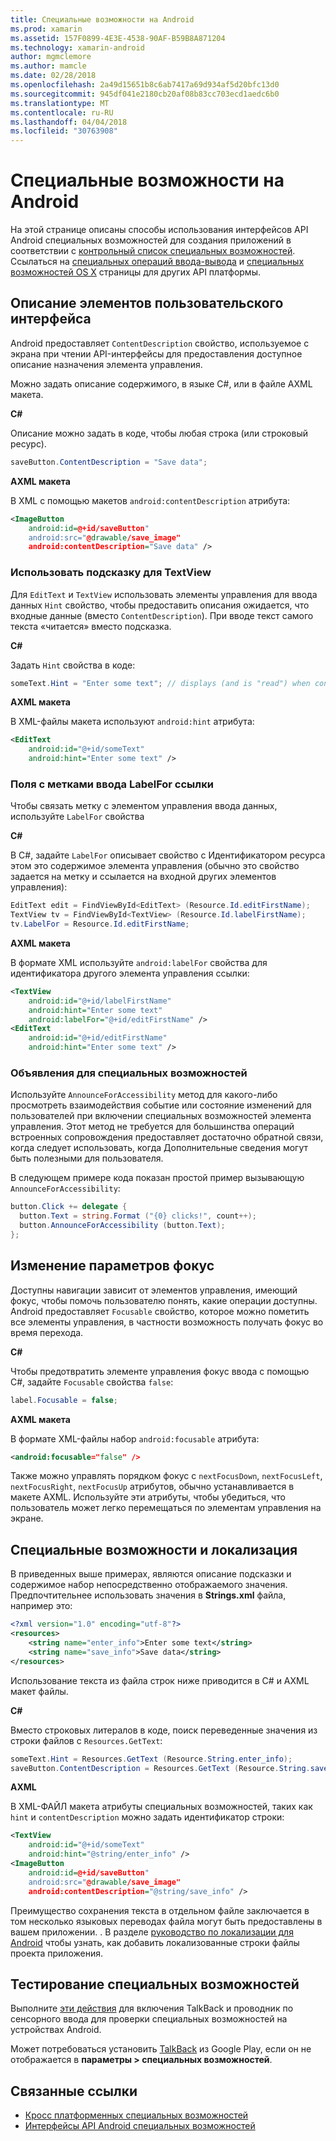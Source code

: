 ```yaml
---
title: Специальные возможности на Android
ms.prod: xamarin
ms.assetid: 157F0899-4E3E-4538-90AF-B59B8A871204
ms.technology: xamarin-android
author: mgmclemore
ms.author: mamcle
ms.date: 02/28/2018
ms.openlocfilehash: 2a49d15651b8c6ab7417a69d934af5d20bfc13d0
ms.sourcegitcommit: 945df041e2180cb20af08b83cc703ecd1aedc6b0
ms.translationtype: MT
ms.contentlocale: ru-RU
ms.lasthandoff: 04/04/2018
ms.locfileid: "30763908"
---
```

# <a name="accessibility-on-android"></a>Специальные возможности на Android

На этой странице описаны способы использования интерфейсов API Android специальных возможностей для создания приложений в соответствии с [контрольный список специальных возможностей](~/cross-platform/app-fundamentals/accessibility.md).
Ссылаться на [специальных операций ввода-вывода](~/ios/app-fundamentals/accessibility.md) и [специальных возможностей OS X](~/mac/app-fundamentals/accessibility.md) страницы для других API платформы.


## <a name="describing-ui-elements"></a>Описание элементов пользовательского интерфейса

Android предоставляет `ContentDescription` свойство, используемое с экрана при чтении API-интерфейсы для предоставления доступное описание назначения элемента управления.

Можно задать описание содержимого, в языке C#, или в файле AXML макета.

**C#**

Описание можно задать в коде, чтобы любая строка (или строковый ресурс).

```csharp
saveButton.ContentDescription = "Save data";
```

**AXML макета**

В XML с помощью макетов `android:contentDescription` атрибута:

```xml
<ImageButton
    android:id=@+id/saveButton"
    android:src="@drawable/save_image"
    android:contentDescription="Save data" />
```

### <a name="use-hint-for-textview"></a>Использовать подсказку для TextView

Для `EditText` и `TextView` использовать элементы управления для ввода данных `Hint` свойство, чтобы предоставить описания ожидается, что входные данные (вместо `ContentDescription`).
При вводе текст самого текста «читается» вместо подсказка.

**C#**

Задать `Hint` свойства в коде:

```csharp
someText.Hint = "Enter some text"; // displays (and is "read") when control is empty
```

**AXML макета**

В XML-файлы макета используют `android:hint` атрибута:

```xml
<EditText
    android:id="@+id/someText"
    android:hint="Enter some text" />
```


### <a name="labelfor-links-input-fields-with-labels"></a>Поля с метками ввода LabelFor ссылки

Чтобы связать метку с элементом управления ввода данных, используйте `LabelFor` свойства

**C#**

В C#, задайте `LabelFor` описывает свойство с Идентификатором ресурса этом это содержимое элемента управления (обычно это свойство задается на метку и ссылается на входной других элементов управления):

```csharp
EditText edit = FindViewById<EditText> (Resource.Id.editFirstName);
TextView tv = FindViewById<TextView> (Resource.Id.labelFirstName);
tv.LabelFor = Resource.Id.editFirstName;
```

**AXML макета**

В формате XML используйте `android:labelFor` свойства для идентификатора другого элемента управления ссылки:

```xml
<TextView
    android:id="@+id/labelFirstName"
    android:hint="Enter some text"
    android:labelFor="@+id/editFirstName" />
<EditText
    android:id="@+id/editFirstName"
    android:hint="Enter some text" />
```

### <a name="announce-for-accessibility"></a>Объявления для специальных возможностей

Используйте `AnnounceForAccessibility` метод для какого-либо просмотреть взаимодействия событие или состояние изменений для пользователей при включении специальных возможностей элемента управления. Этот метод не требуется для большинства операций встроенных сопровождения предоставляет достаточно обратной связи, когда следует использовать, когда Дополнительные сведения могут быть полезными для пользователя.

В следующем примере кода показан простой пример вызывающую `AnnounceForAccessibility`:

```csharp
button.Click += delegate {
  button.Text = string.Format ("{0} clicks!", count++);
  button.AnnounceForAccessibility (button.Text);
};
```

## <a name="changing-focus-settings"></a>Изменение параметров фокус

Доступны навигации зависит от элементов управления, имеющий фокус, чтобы помочь пользователю понять, какие операции доступны. Android предоставляет `Focusable` свойство, которое можно пометить все элементы управления, в частности возможность получать фокус во время перехода.

**C#**

Чтобы предотвратить элементе управления фокус ввода с помощью C#, задайте `Focusable` свойства `false`:

```csharp
label.Focusable = false;
```

**AXML макета**

В формате XML-файлы набор `android:focusable` атрибута:

```xml
<android:focusable="false" />
```

Также можно управлять порядком фокус с `nextFocusDown`, `nextFocusLeft`, `nextFocusRight`, `nextFocusUp` атрибутов, обычно устанавливается в макете AXML. Используйте эти атрибуты, чтобы убедиться, что пользователь может легко перемещаться по элементам управления на экране.


## <a name="accessibility-and-localization"></a>Специальные возможности и локализация

В приведенных выше примерах, являются описание подсказки и содержимое набор непосредственно отображаемого значения. Предпочтительнее использовать значения в **Strings.xml** файла, например это:

```xml
<?xml version="1.0" encoding="utf-8"?>
<resources>
    <string name="enter_info">Enter some text</string>
    <string name="save_info">Save data</string>
</resources>
```

Использование текста из файла строк ниже приводится в C# и AXML макет файлы.

**C#**

Вместо строковых литералов в коде, поиск переведенные значения из строки файлов с `Resources.GetText`:

```csharp
someText.Hint = Resources.GetText (Resource.String.enter_info);
saveButton.ContentDescription = Resources.GetText (Resource.String.save_info);
```

**AXML**

В XML-ФАЙЛ макета атрибуты специальных возможностей, таких как `hint` и `contentDescription` можно задать идентификатор строки:

```xml
<TextView
    android:id="@+id/someText"
    android:hint="@string/enter_info" />
<ImageButton
    android:id=@+id/saveButton"
    android:src="@drawable/save_image"
    android:contentDescription="@string/save_info" />
```

Преимущество сохранения текста в отдельном файле заключается в том несколько языковых переводах файла могут быть предоставлены в вашем приложении. . В разделе [руководство по локализации для Android](~/android/app-fundamentals/localization.md) чтобы узнать, как добавить локализованные строки файлы проекта приложения.


## <a name="testing-accessibility"></a>Тестирование специальных возможностей

Выполните [эти действия](http://developer.android.com/training/accessibility/testing.html#how-to) для включения TalkBack и проводник по сенсорного ввода для проверки специальных возможностей на устройствах Android.

Может потребоваться установить [TalkBack](https://play.google.com/store/apps/details?id=com.google.android.marvin.talkback) из Google Play, если он не отображается в **параметры > специальных возможностей**.


## <a name="related-links"></a>Связанные ссылки

- [Кросс платформенных специальных возможностей](~/cross-platform/app-fundamentals/accessibility.md)
- [Интерфейсы API Android специальных возможностей](http://developer.android.com/guide/topics/ui/accessibility/index.html)
